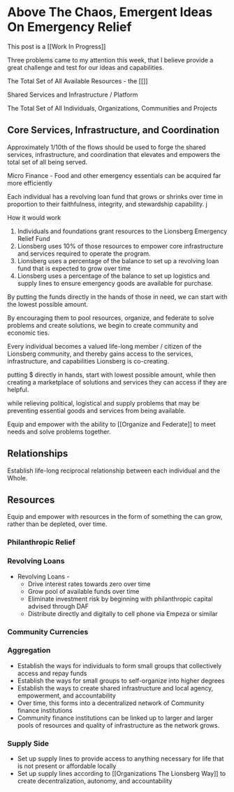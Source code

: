 # Above The Chaos, Emergent Ideas On Emergency Relief
This post is a [[Work In Progress]]

Three problems came to my attention this week, that I believe provide a great challenge and test for our ideas and capabilities. 

The Total Set of All Available Resources - the [[]]

Shared Services and Infrastructure / Platform

The Total Set of All Individuals, Organizations, Communities and Projects

## Core Services, Infrastructure, and Coordination
Approximately 1/10th of the flows should be used to forge the shared services, infrastructure, and coordination that elevates and empowers the total set of all being served. 


Micro Finance - Food and other emergency essentials can be acquired far more efficiently 

Each individual has a revolving loan fund that grows or shrinks over time in proportion to their faithfulness, integrity, and stewardship capability. j

How it would work
1. Individuals and foundations grant resources to the Lionsberg Emergency Relief Fund 
2. Lionsberg uses 10% of those resources to empower core infrastructure and services required to operate the program. 
3. Lionsberg uses a percentage of the balance to set up a revolving loan fund that is expected to grow over time
4. Lionsberg uses a percentage of the balance to set up logistics and supply lines to ensure emergency goods are available for purchase. 

By putting the funds directly in the hands of those in need, we can start with the lowest possible amount. 

By encouraging them to pool resources, organize, and federate to solve problems and create solutions, we begin to create community and economic ties. 


Every individual becomes a valued life-long member / citizen of the Lionsberg community, and thereby gains access to the services, infrastructure, and capabilities Lionsberg is co-creating. 

putting $ directly in hands, start with lowest possible amount, while then creating a marketplace of solutions and services they can access if they are helpful. 

while relieving political, logistical and supply problems that may be preventing essential goods and services from being available. 



Equip and empower with the ability to [[Organize and Federate]] to meet needs and solve problems together. 

## Relationships

Establish life-long reciprocal relationship between each individual and the Whole. 

## Resources
Equip and empower with resources in the form of something the can grow, rather than be depleted, over time. 

### Philanthropic Relief

### Revolving Loans
- Revolving Loans - 
	- Drive interest rates towards zero over time
	- Grow pool of available funds over time
	- Eliminate investment risk by beginning with philanthropic capital advised through DAF 
	- Distribute directly and digitally to cell phone via Empeza or similar

### Community Currencies 


### Aggregation
- Establish the ways for individuals to form small groups that collectively access and repay funds
- Establish the ways for small groups to self-organize into higher degrees
- Establish the ways to create shared infrastructure and local agency, empowerment, and accountability
- Over time, this forms into a decentralized network of Community finance institutions 
- Community finance institutions can be linked up to larger and larger pools of resources and quality of infrastructure as the network grows. 

### Supply Side
- Set up supply lines to provide access to anything necessary for life that is not present or affordable locally 
- Set up supply lines according to [[Organizations The Lionsberg Way]]  to create decentralization, autonomy, and accountability







